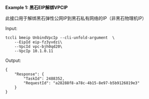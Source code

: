 **Example 1: 黑石EIP解绑VPCIP**

此接口用于解绑黑石弹性公网IP到黑石私有网络的IP（非黑石物理机IP）

Input: 

```
tccli bmeip UnbindVpcIp --cli-unfold-argument  \
    --EipId eip-fz3yvdzi\
    --VpcId vpc-bjh0qd20\
    --VpcIp 10.1.0.11
```

Output: 
```
{
    "Response": {
        "TaskId": 2488352,
        "RequestId": "a28288f8-a78c-4b15-8e97-b5b9126819e3"
    }
}
```

